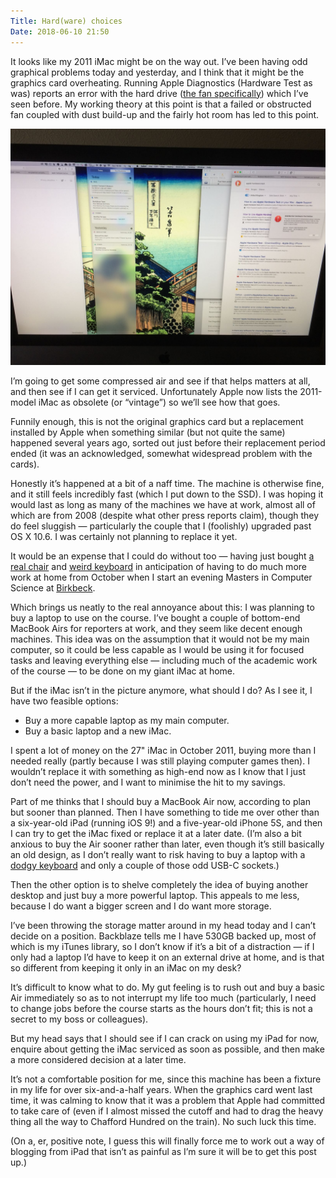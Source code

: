 ```yaml
---
Title: Hard(ware) choices
Date: 2018-06-10 21:50
---
```


It looks like my 2011 iMac might be on the way out. I’ve been having odd graphical problems today and yesterday, and I think that it might be the graphics card overheating. Running Apple Diagnostics (Hardware Test as was) reports an error with the hard drive ([the fan specifically][fan-error]) which I’ve seen before. My working theory at this point is that a failed or obstructed fan coupled with dust build-up and the fairly hot room has led to this point.

[fan-error]: https://www.ifixit.com/Answers/View/488225/Apple+Hardware+Test+Result+%3A+4M0T-4-40000003%3A+HDD-1510

<p class="full-width">
	<img src="/images/2018-06-10-imac-graphics-problem.jpeg"
	     alt="Photo of an iMac where part of the right-hand section of the screen image is displayed physically on the left">
</p>

I’m going to get some compressed air and see if that helps matters at all, and then see if I can get it serviced. Unfortunately Apple now lists the 2011-model iMac as obsolete (or “vintage”) so we’ll see how that goes.

Funnily enough, this is not the original graphics card but a replacement installed by Apple when something similar (but not quite the same) happened several years ago, sorted out just before their replacement period ended (it was an acknowledged, somewhat widespread problem with the cards).

Honestly it’s happened at a bit of a naff time. The machine is otherwise fine, and it still feels incredibly fast (which I put down to the SSD). I was hoping it would last as long as many of the machines we have at work, almost all of which are from 2008 (despite what other press reports claim), though they do feel sluggish — particularly the couple that I (foolishly) upgraded past OS X 10.6. I was certainly not planning to replace it yet.

It would be an expense that I could do without too — having just bought [a real chair][chair] and [weird keyboard][kinesis] in anticipation of having to do much more work at home from October when I start an evening Masters in Computer Science at [Birkbeck][].

[chair]: https://www.back2.co.uk/okamura-cp-mesh-chair-black-silver-frame.html
[kinesis]: https://www.kinesis-ergo.com/shop/advantage2/
[Birkbeck]: http://www.birkbeck.ac.uk/

Which brings us neatly to the real annoyance about this: I was planning to buy a laptop to use on the course. I’ve bought a couple of bottom-end MacBook Airs for reporters at work, and they seem like decent enough machines. This idea was on the assumption that it would not be my main computer, so it could be less capable as I would be using it for focused tasks and leaving everything else — including much of the academic work of the course — to be done on my giant iMac at home.

But if the iMac isn’t in the picture anymore, what should I do? As I see it, I have two feasible options:

- Buy a more capable laptop as my main computer.
- Buy a basic laptop and a new iMac.

I spent a lot of money on the 27" iMac in October 2011, buying more than I needed really (partly because I was still playing computer games then). I wouldn’t replace it with something as high-end now as I know that I just don’t need the power, and I want to minimise the hit to my savings. 

Part of me thinks that I should buy a MacBook Air now, according to plan but sooner than planned. Then I have something to tide me over other than a six-year-old iPad (running iOS 9!) and a five-year-old iPhone 5S, and then I can try to get the iMac fixed or replace it at a later date. (I’m also a bit anxious to buy the Air sooner rather than later, even though it’s still basically an old design, as I don’t really want to risk having to buy a laptop with a [dodgy keyboard][mbp] and only a couple of those odd USB-C sockets.)

[mbp]: https://theoutline.com/post/2402/the-new-macbook-keyboard-is-ruining-my-life

Then the other option is to shelve completely the idea of buying another desktop and just buy a more powerful laptop. This appeals to me less, because I do want a bigger screen and I do want more storage.

I’ve been throwing the storage matter around in my head today and I can’t decide on a position. Backblaze tells me I have 530GB backed up, most of which is my iTunes library, so I don’t know if it’s a bit of a distraction — if I only had a laptop I’d have to keep it on an external drive at home, and is that so different from keeping it only in an iMac on my desk?

It’s difficult to know what to do. My gut feeling is to rush out and buy a basic Air immediately so as to not interrupt my life too much (particularly, I need to change jobs before the course starts as the hours don’t fit; this is not a secret to my boss or colleagues).

But my head says that I should see if I can crack on using my iPad for now, enquire about getting the iMac serviced as soon as possible, and then make a more considered decision at a later time.

It’s not a comfortable position for me, since this machine has been a fixture in my life for over six-and-a-half years. When the graphics card went last time, it was calming to know that it was a problem that Apple had committed to take care of (even if I almost missed the cutoff and had to drag the heavy thing all the way to Chafford Hundred on the train). No such luck this time.

(On a, er, positive note, I guess this will finally force me to work out a way of blogging from iPad that isn’t as painful as I’m sure it will be to get this post up.)
